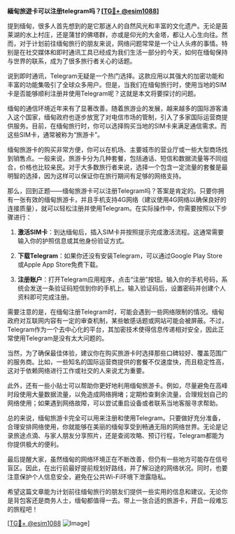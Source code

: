 **緬甸旅遊卡可以注册telegram吗？[[TG💪+ @esim1088](https://t.me/s/esim1088)]**

提到缅甸，很多人首先想到的是它那迷人的自然风光和丰富的文化遗产。无论是茵莱湖的水上村庄，还是蒲甘的佛塔群，亦或是仰光的大金塔，都让人心生向往。然而，对于计划前往缅甸旅行的朋友来说，网络问题常常是一个让人头疼的事情。特别是在社交媒体和即时通讯工具已经成为我们生活一部分的今天，如何在缅甸保持与世界的联系，成为了很多旅行者关心的话题。

说到即时通讯，Telegram无疑是一个热门选择。这款应用以其强大的加密功能和丰富的功能集吸引了全球众多用户。但是，当我们在缅甸旅行时，使用当地的SIM卡是否能够顺利注册并使用Telegram呢？这就是本文将要探讨的问题。

缅甸的通信环境近年来有了显著改善。随着旅游业的发展，越来越多的国际游客涌入这个国家，缅甸政府也逐步放宽了对电信市场的管制，引入了多家国际运营商提供服务。目前，在缅甸旅行时，你可以选择购买当地的SIM卡来满足通信需求。而这些SIM卡，通常被称为“旅游卡”。

缅甸旅游卡的购买非常方便，你可以在机场、主要城市的营业厅或一些大型商场找到销售点。一般来说，旅游卡分为几种套餐，包括通话、短信和数据流量等不同组合，价格也比较亲民。对于大多数旅行者来说，选择一个包含一定流量的套餐是最明智的选择，因为这样可以保证你在旅行期间有足够的网络支持。

那么，回到正题——缅甸旅游卡可以注册Telegram吗？答案是肯定的。只要你拥有一张有效的缅甸旅游卡，并且手机支持4G网络（建议使用4G网络以确保良好的连接质量），就可以轻松注册并使用Telegram。在实际操作中，你需要按照以下步骤进行：

1. **激活SIM卡**：到达缅甸后，插入SIM卡并按照提示完成激活流程。这通常需要输入你的护照信息或其他身份验证方式。
   
2. **下载Telegram**：如果你还没有安装Telegram，可以通过Google Play Store或Apple App Store免费下载。

3. **注册账户**：打开Telegram应用程序，点击“注册”按钮。输入你的手机号码，系统会发送一条验证码短信到你的手机上。输入验证码后，设置密码并创建个人资料即可完成注册。

需要注意的是，在缅甸注册Telegram时，可能会遇到一些网络限制的情况。缅甸政府对互联网内容有一定的审查机制，某些敏感话题或网站可能会被屏蔽。不过，Telegram作为一个去中心化的平台，其加密技术使得信息传递相对安全，因此正常使用Telegram是没有太大问题的。

当然，为了确保最佳体验，建议你在购买旅游卡时选择那些口碑较好、覆盖范围广的服务商。比如，一些知名的国际运营商提供的套餐不仅速度快，而且稳定性高，这对于依赖网络进行工作或社交的人来说尤为重要。

此外，还有一些小贴士可以帮助你更好地利用缅甸旅游卡。例如，尽量避免在高峰时段使用大量数据流量，以免造成网络拥堵；定期检查剩余流量，合理规划自己的网络使用；如果遇到网络故障，可以尝试重启设备或者联系当地客服寻求帮助。

总的来说，缅甸旅游卡完全可以用来注册和使用Telegram。只要做好充分准备，合理安排网络使用，你就能够在美丽的缅甸享受到畅通无阻的网络世界。无论是记录旅途点滴、与家人朋友分享照片，还是查阅攻略、预订行程，Telegram都能为你提供极大的便利。

最后提醒大家，虽然缅甸的网络环境正在不断改善，但仍有一些地方可能存在信号盲区。因此，在出行前最好提前规划好路线，并了解沿途的网络状况。同时，也要注意保护个人信息安全，避免在公共Wi-Fi环境下泄露隐私。

希望这篇文章能为计划前往缅甸旅行的朋友们提供一些实用的信息和建议。无论你是背包客还是商务人士，缅甸都值得一去。带上一张合适的旅游卡，开启一段难忘的旅程吧！

[[TG💪+ @esim1088](https://t.me/s/esim1088) ![Image](https://i.postimg.cc/4NQfJmqS/Snipaste-2025-05-13-00-14-12.png)]